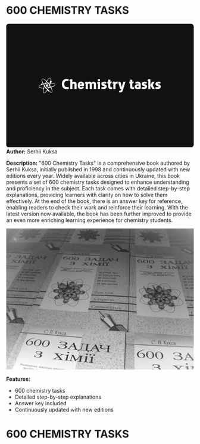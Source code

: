 # **600 CHEMISTRY TASKS**

![tasks](./assets/img/logo-8.png)
**Author:** Serhii Kuksa

**Description:**
"600 Chemistry Tasks" is a comprehensive book authored by Serhii Kuksa, initially published in 1998 and continuously updated with new editions every year. Widely available across cities in Ukraine, this book presents a set of 600 chemistry tasks designed to enhance understanding and proficiency in the subject. Each task comes with detailed step-by-step explanations, providing learners with clarity on how to solve them effectively. At the end of the book, there is an answer key for reference, enabling readers to check their work and reinforce their learning. With the latest version now available, the book has been further improved to provide an even more enriching learning experience for chemistry students.

![chemistry](./assets/img/background.jpg)

**Features:**

- 600 chemistry tasks
- Detailed step-by-step explanations
- Answer key included
- Continuously updated with new editions

# 600 CHEMISTRY TASKS
